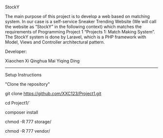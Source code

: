 StockY

The main purpose of this project is to develop a web based on matching system. In our case is a self-service Sneaker Trending Website (We will call the website as “StockY” in the following context) which matches the requirements of Programming Project 1 “Projects 1: Match Making System”.
The StockY system is done by Laravel, which is a PHP framework with Model, Views and Controller architectural pattern.

Developer:

Xiaochen Xi
Qinghua Mai
Yiqing Ding

---------------------------------------------------------------------------------------------------------------------------------------------------------------------------------------------------

Setup Instructions

"Clone the repository"

git clone https://github.com/XXC123/Project1.git

cd Project1/`

composer install

chmod -R 777 storage/

chmod -R 777 vendor/

